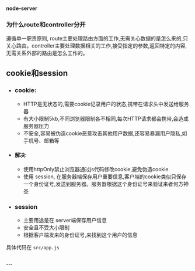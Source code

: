 #### node-server

### 为什么route和controller分开 
遵循单一职责原则, route主要处理路由方面的工作,无需关心数据的是怎么来的,只关心路由。controller主要处理数据相关的工作,接受指定的参数,返回特定的内容,无需关系外部的路由是怎么工作的。


## cookie和session 

- ### cookie: 
    - HTTP是无状态的,需要cookie记录用户的状态,携带在请求头中发送给服务器 
    - 有大小限制5kb,不同浏览器限制各不相同,每次HTTP请求都会携带,会造成服务器压力
    - 不安全,容易被伪造cookie恶意攻击其他用户数据,还容易暴漏用户隐私,如手机号、邮箱等

- #### 解决: 
    - 使用httpOnly禁止浏览器通过js代码修改cookie,避免伪造cookie 
    - 使用 session, 在服务器端保存用户重要信息,客户端的cookie类似只保存一个身份证号,发送到服务器。服务器根据这个身份证号来验证来者何方神圣


- ### session 
  - 主要用途是在 server端保存用户信息
  - 安全且不受大小限制
  - 根据客户端发来的身份证号,来找到这个用户的信息 


具体代码在 `src/app.js`

### ...

